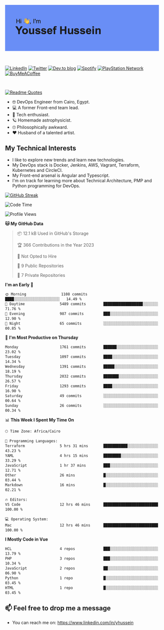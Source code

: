 [![Youssef's GitHub Banner](./assets/youssef-hussein.png)](https://github.com/yorki404)

</br>

[![LinkedIn](https://img.shields.io/badge/linkedin-%230077B5.svg?style=for-the-badge&logo=linkedin&logoColor=white)](https://www.linkedin.com/in/yhussein/)
[![Twitter](https://img.shields.io/badge/yorki404-%231DA1F2.svg?style=for-the-badge&logo=Twitter&logoColor=white)](https://twitter.com/yorki404)
[![Dev.to blog](https://img.shields.io/badge/dev.to-0A0A0A?style=for-the-badge&logo=dev.to&logoColor=white)](https://dev.to/yorki404)
[![Spotify](https://img.shields.io/badge/Spotify-1ED760?style=for-the-badge&logo=spotify&logoColor=white)](https://open.spotify.com/user/yorki404)
[![PlayStation Network](https://img.shields.io/badge/PSN-%230070D1.svg?style=for-the-badge&logo=Playstation&logoColor=white)](https://psnprofiles.com/yorki404)
[![BuyMeACoffee](https://img.shields.io/badge/Buy%20Me%20a%20Coffee-ffdd00?style=for-the-badge&logo=buy-me-a-coffee&logoColor=black)](https://www.buymeacoffee.com/Yorki404)

</br>

[![Readme Quotes](https://quotes-github-readme.vercel.app/api?type=horizontal&theme=dark)](https://github.com/piyushsuthar/github-readme-quotes)


- :nerd_face: DevOps Engineer from Cairo, Egypt.
- :computer: A former Front-end team lead.
- :satellite: Tech enthusiast.
- :ringed_planet: Homemade astrophysicist.
- :roll_eyes: Philosophically awkward.
- :heart: Husband of a talented artist.

## My Technical Interests

- I like to explore new trends and learn new technologies.
- My DevOps stack is Docker, Jenkins, AWS, Vagrant, Terraform, Kubernetes and CircleCI.
- My Front-end arsenal is Angular and Typescript.
- I'm on track for learning more about Technical Architecture, PMP and Python programming for DevOps.

[![GitHub Streak](https://github-readme-streak-stats.herokuapp.com/?user=yorki404&theme=dark)](https://git.io/streak-stats)

<!--START_SECTION:waka-->
![Code Time](http://img.shields.io/badge/Code%20Time-498%20hrs%208%20mins-blue)

![Profile Views](http://img.shields.io/badge/Profile%20Views-33-blue)

**🐱 My GitHub Data** 

> 📦 12.1 kB Used in GitHub's Storage 
 > 
> 🏆 366 Contributions in the Year 2023
 > 
> 🚫 Not Opted to Hire
 > 
> 📜 9 Public Repositories 
 > 
> 🔑 7 Private Repositories 
 > 
**I'm an Early 🐤** 

```text
🌞 Morning                1108 commits        ████░░░░░░░░░░░░░░░░░░░░░   14.49 % 
🌆 Daytime                5489 commits        ██████████████████░░░░░░░   71.76 % 
🌃 Evening                987 commits         ███░░░░░░░░░░░░░░░░░░░░░░   12.90 % 
🌙 Night                  65 commits          ░░░░░░░░░░░░░░░░░░░░░░░░░   00.85 % 
```
📅 **I'm Most Productive on Thursday** 

```text
Monday                   1761 commits        ██████░░░░░░░░░░░░░░░░░░░   23.02 % 
Tuesday                  1097 commits        ████░░░░░░░░░░░░░░░░░░░░░   14.34 % 
Wednesday                1391 commits        █████░░░░░░░░░░░░░░░░░░░░   18.19 % 
Thursday                 2032 commits        ███████░░░░░░░░░░░░░░░░░░   26.57 % 
Friday                   1293 commits        ████░░░░░░░░░░░░░░░░░░░░░   16.90 % 
Saturday                 49 commits          ░░░░░░░░░░░░░░░░░░░░░░░░░   00.64 % 
Sunday                   26 commits          ░░░░░░░░░░░░░░░░░░░░░░░░░   00.34 % 
```


📊 **This Week I Spent My Time On** 

```text
🕑︎ Time Zone: Africa/Cairo

💬 Programming Languages: 
Terraform                5 hrs 31 mins       ███████████░░░░░░░░░░░░░░   43.23 % 
YAML                     4 hrs 15 mins       ████████░░░░░░░░░░░░░░░░░   33.29 % 
JavaScript               1 hr 37 mins        ███░░░░░░░░░░░░░░░░░░░░░░   12.71 % 
Other                    26 mins             █░░░░░░░░░░░░░░░░░░░░░░░░   03.44 % 
Markdown                 16 mins             █░░░░░░░░░░░░░░░░░░░░░░░░   02.21 % 

🔥 Editors: 
VS Code                  12 hrs 46 mins      █████████████████████████   100.00 % 

💻 Operating System: 
Mac                      12 hrs 46 mins      █████████████████████████   100.00 % 
```

**I Mostly Code in Vue** 

```text
HCL                      4 repos             ███░░░░░░░░░░░░░░░░░░░░░░   13.79 % 
PHP                      3 repos             ███░░░░░░░░░░░░░░░░░░░░░░   10.34 % 
JavaScript               2 repos             ██░░░░░░░░░░░░░░░░░░░░░░░   06.90 % 
Python                   1 repo              █░░░░░░░░░░░░░░░░░░░░░░░░   03.45 % 
HTML                     1 repo              █░░░░░░░░░░░░░░░░░░░░░░░░   03.45 % 
```




<!--END_SECTION:waka-->

## 📫 Feel free to drop me a message
- You can reach me on: https://www.linkedin.com/in/yhussein
